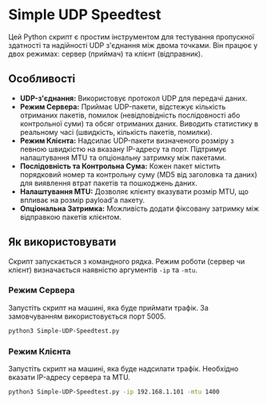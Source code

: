 # Simple UDP Speedtest

Цей Python скрипт є простим інструментом для тестування пропускної здатності та надійності UDP з'єднання між двома точками. Він працює у двох режимах: сервер (приймач) та клієнт (відправник).

## Особливості

* **UDP-з'єднання:** Використовує протокол UDP для передачі даних.
* **Режим Сервера:** Приймає UDP-пакети, відстежує кількість отриманих пакетів, помилок (невідповідність послідовності або контрольної суми) та обсяг отриманих даних. Виводить статистику в реальному часі (швидкість, кількість пакетів, помилки).
* **Режим Клієнта:** Надсилає UDP-пакети визначеного розміру з певною швидкістю на вказану IP-адресу та порт. Підтримує налаштування MTU та опціональну затримку між пакетами.
* **Послідовність та Контрольна Сума:** Кожен пакет містить порядковий номер та контрольну суму (MD5 від заголовка та даних) для виявлення втрат пакетів та пошкоджень даних.
* **Налаштування MTU:** Дозволяє клієнту вказувати розмір MTU, що впливає на розмір payload'а пакету.
* **Опціональна Затримка:** Можливість додати фіксовану затримку між відправкою пакетів клієнтом.

## Як використовувати

Скрипт запускається з командного рядка. Режим роботи (сервер чи клієнт) визначається наявністю аргументів `-ip` та `-mtu`.

### Режим Сервера

Запустіть скрипт на машині, яка буде приймати трафік. За замовчуванням використовується порт 5005.

```bash
python3 Simple-UDP-Speedtest.py
```

### Режим Клієнта

Запустіть скрипт на машині, яка буде надсилати трафік. Необхідно вказати IP-адресу сервера та MTU.

```bash
python3 Simple-UDP-Speedtest.py -ip 192.168.1.101 -mtu 1400
```


